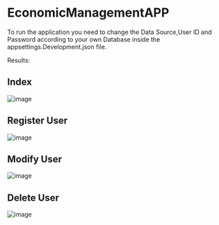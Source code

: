 # EconomicManagementAPP

To run the application you need to change the Data Source,User ID and Password according to your own Database inside the appsettings.Development.json file.

Results:

## Index

![image](https://user-images.githubusercontent.com/49110761/159973578-36e9bd7f-6651-481c-83bf-2a4208871b5a.png)

## Register User

![image](https://user-images.githubusercontent.com/49110761/159973660-e52d4500-444a-4669-afd4-5735c478959b.png)

## Modify User

![image](https://user-images.githubusercontent.com/49110761/159973771-bfd34855-5a91-424a-b6ad-4f3e466f9f73.png)

## Delete User

![image](https://user-images.githubusercontent.com/49110761/159973826-50cc60ba-b298-439b-87bf-57b627ce660a.png)
